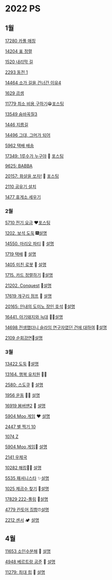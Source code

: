 # 2022 PS 

## 1월

[17280 카풀 매칭](https://www.acmicpc.net/problem/17280)

[14204 표 정렬](https://www.acmicpc.net/problem/14204)

[1520 내리막 길](https://www.acmicpc.net/problem/1520)

[2293 동전 1](https://www.acmicpc.net/problem/2293)

[14464 소가 길을 건너간 이유4](https://www.acmicpc.net/problem/14464)

[1629 곱셈](https://www.acmicpc.net/problem/1629)

[11779 최소 비용 구하기](https://www.acmicpc.net/problem/11779)😁[포스팅](https://dalseoin.tistory.com/entry/%EB%B0%B1%EC%A4%80-%ED%8C%8C%EC%9D%B4%EC%8D%AC-11779-%EC%B5%9C%EC%86%8C-%EB%B9%84%EC%9A%A9-%EA%B5%AC%ED%95%98%EA%B8%B02)

[13549 숨바꼭질3](https://www.acmicpc.net/problem/13549)

[1446 지름길](https://www.acmicpc.net/problem/1446)

[14496 그대, 그머가 되어](https://www.acmicpc.net/problem/14496)

[5962 택배 배송](https://www.acmicpc.net/problem/5972)

[17349: 1루수가 누구야](https://www.acmicpc.net/problem/17349) 🧡 [포스팅](https://dalseoin.tistory.com/entry/%EB%B0%B1%EC%A4%80-%ED%8C%8C%EC%9D%B4%EC%8D%AC-17349-1%EB%A3%A8%EC%88%98%EA%B0%80-%EB%88%84%EA%B5%AC%EC%95%BC)

[9625: BABBA](https://www.acmicpc.net/problem/9625)

[20157: 화살을 쏘자!](https://www.acmicpc.net/problem/20157) 🐸 [포스팅](https://dalseoin.tistory.com/entry/%EB%B0%B1%EC%A4%80-%ED%8C%8C%EC%9D%B4%EC%8D%AC-20157-%ED%99%94%EC%82%B4%EC%9D%84-%EC%8F%98%EC%9E%90)

[2110 공유기 설치](https://www.acmicpc.net/problem/2110)

[1477 휴게소 세우기](https://www.acmicpc.net/problem/1477)





### 2월

[5710 전기 요금](https://www.acmicpc.net/problem/5710) ❤[포스팅](https://dalseoin.tistory.com/entry/%EB%B0%B1%EC%A4%80-%ED%8C%8C%EC%9D%B4%EC%8D%AC-5710%EC%A0%84%EA%B8%B0-%EC%9A%94%EA%B8%88)

 [1202. 보석 도둑](https://www.acmicpc.net/problem/1202) 🎆[설명](https://dalseoin.tistory.com/entry/%EB%B0%B1%EC%A4%80-%ED%8C%8C%EC%9D%B4%EC%8D%AC-1202-%EB%B3%B4%EC%84%9D-%EB%8F%84%EB%91%91)

[14550. 마리오 파티](https://www.acmicpc.net/problem/14550) 🎈 [설명](https://dalseoin.tistory.com/entry/%EB%B0%B1%EC%A4%80-%ED%8C%8C%EC%9D%B4%EC%8D%AC-14550-%EB%A7%88%EB%A6%AC%EC%98%A4-%ED%8C%8C%ED%8B%B0)

[1719 택배](https://www.acmicpc.net/problem/1719) 🎍 [설명](https://dalseoin.tistory.com/entry/%EB%B0%B1%EC%A4%80-%ED%8C%8C%EC%9D%B4%EC%8D%AC-1719-%ED%83%9D%EB%B0%B0)

[1405 미친 로봇](https://www.acmicpc.net/problem/1405) 🎀 [설명](https://dalseoin.tistory.com/entry/%EB%B0%B1%EC%A4%80-%ED%8C%8C%EC%9D%B4%EC%8D%AC-1405-%EB%AF%B8%EC%B9%9C-%EB%A1%9C%EB%B4%87)

[1715. 카드 정렬하기](https://www.acmicpc.net/problem/1715) 🌸[설명](https://dalseoin.tistory.com/entry/%EB%B0%B1%EC%A4%80-%ED%8C%8C%EC%9D%B4%EC%8D%AC-1715-%EC%B9%B4%EB%93%9C-%EC%A0%95%EB%A0%AC%ED%95%98%EA%B8%B0)

[21202. Conquest](https://www.acmicpc.net/problem/21202) 🦄[설명](https://dalseoin.tistory.com/entry/%EB%B0%B1%EC%A4%80-%ED%8C%8C%EC%9D%B4%EC%8D%AC-21202-Conquest)

[17619 개구리 점프](https://www.acmicpc.net/problem/17619) 🐸 [설명](https://dalseoin.tistory.com/entry/%EB%B0%B1%EC%A4%80-%ED%8C%8C%EC%9D%B4%EC%8D%AC-17619-%EA%B0%9C%EA%B5%AC%EB%A6%AC-%EC%A0%90%ED%94%84)

[20165: 인내의 도미노 장인 호석](https://www.acmicpc.net/problem/20165) 🎇[설명](https://dalseoin.tistory.com/entry/%EB%B0%B1%EC%A4%80-%ED%8C%8C%EC%9D%B4%EC%8D%AC-20165-%EC%9D%B8%EB%82%B4%EC%9D%98-%EB%8F%84%EB%AF%B8%EB%85%B8-%EC%9E%A5%EC%9D%B8-%ED%98%B8%EC%84%9D)

[16441. 아기돼지와 늑대](https://www.acmicpc.net/problem/16441) 🐷🐺[설명](https://dalseoin.tistory.com/entry/%EB%B0%B1%EC%A4%80-%ED%8C%8C%EC%9D%B4%EC%8D%AC-16441-%EC%95%84%EA%B8%B0%EB%8F%BC%EC%A7%80%EC%99%80-%EB%8A%91%EB%8C%80)

[14698 전생했더니 슬라임 연구자였던 건에 대하여](https://www.acmicpc.net/problem/14698) 🎊[설명](https://dalseoin.tistory.com/entry/%EB%B0%B1%EC%A4%80-%ED%8C%8C%EC%9D%B4%EC%8D%AC-14698-%EC%A0%84%EC%83%9D%ED%96%88%EB%8D%94%EB%8B%88-%EC%8A%AC%EB%9D%BC%EC%9E%84-%EC%97%B0%EA%B5%AC%EC%9E%90%EC%98%80%EB%8D%98-%EA%B1%B4%EC%97%90-%EB%8C%80%ED%95%98%EC%97%AC-Hard)

[2109 순회강연](https://www.acmicpc.net/problem/2109)📑[설명](https://dalseoin.tistory.com/entry/%EB%B0%B1%EC%A4%80-%ED%8C%8C%EC%9D%B4%EC%8D%AC-2109-%EC%88%9C%ED%9A%8C%EA%B0%95%EC%97%B0)

### 3월

[13422 도둑](https://www.acmicpc.net/problem/13422) 👻[설명](https://dalseoin.tistory.com/entry/%EB%B0%B1%EC%A4%80-%ED%8C%8C%EC%9D%B4%EC%8D%AC-13422-%EB%8F%84%EB%91%91)

[13164. 행복 유치원](https://www.acmicpc.net/problem/13164) 🤸‍♀️

[2580: 스도쿠](https://www.acmicpc.net/problem/2580) 💪 [설명](https://dalseoin.tistory.com/entry/%EB%B0%B1%EC%A4%80-%ED%8C%8C%EC%9D%B4%EC%8D%AC-2239-%EC%8A%A4%EB%8F%84%EC%BF%A0-2580-%EC%8A%A4%EB%8F%84%EC%BF%A0)

[1956 운동](https://www.acmicpc.net/problem/1956) 🤸‍♀️ [설명](https://dalseoin.tistory.com/entry/%EB%B0%B1%EC%A4%80-%ED%8C%8C%EC%9D%B4%EC%8D%AC-1956-%EC%9A%B4%EB%8F%99)

[16919 봄버맨2](https://www.acmicpc.net/problem/16919)  🧐 [설명](https://dalseoin.tistory.com/entry/%EB%B0%B1%EC%A4%80-%ED%8C%8C%EC%9D%B4%EC%8D%AC-16919-%EB%B4%84%EB%B2%84%EB%A7%A8-2)

[5904 Moo 게임](https://www.acmicpc.net/problem/5904) ❤ [설명](https://dalseoin.tistory.com/entry/%EB%B0%B1%EC%A4%80-%ED%8C%8C%EC%9D%B4%EC%8D%AC-Moo-%EA%B2%8C%EC%9E%84)

[2447 별 찍기 10](https://www.acmicpc.net/problem/2447)

[1074 Z](https://www.acmicpc.net/problem/1074)

[5904 Moo 게임](https://www.acmicpc.net/problem/5904)🌸 [설명](https://dalseoin.tistory.com/entry/%EB%B0%B1%EC%A4%80-%ED%8C%8C%EC%9D%B4%EC%8D%AC-Moo-%EA%B2%8C%EC%9E%84)

[2141 우체국](https://www.acmicpc.net/problem/2141)

[10282 해킹](https://www.acmicpc.net/problem/10282)👩‍💻 [설명](https://dalseoin.tistory.com/entry/%EB%B0%B1%EC%A4%80-%ED%8C%8C%EC%9D%B4%EC%8D%AC-10282-%ED%95%B4%ED%82%B9)

[5535 패셔니스타](https://www.acmicpc.net/problem/5535) ✨[설명](https://dalseoin.tistory.com/entry/%EB%B0%B1%EC%A4%80-%ED%8C%8C%EC%9D%B4%EC%8D%AC-5535-%ED%8C%A8%EC%85%94%EB%8B%88%EC%8A%A4%ED%83%80)

[1025 제곱수 찾기](https://www.acmicpc.net/problem/1025) 🌸[설명](https://dalseoin.tistory.com/entry/%EB%B0%B1%EC%A4%80-%ED%8C%8C%EC%9D%B4%EC%8D%AC-1025-%EC%A0%9C%EA%B3%B1%EC%88%98-%EC%B0%BE%EA%B8%B0)

[17829 222-풀링](https://www.acmicpc.net/problem/17829) 🎈[설명](https://dalseoin.tistory.com/entry/%EB%B0%B1%EC%A4%80-%ED%8C%8C%EC%9D%B4%EC%8D%AC-17829-222-%ED%92%80%EB%A7%81?category=1016620)

[4779 칸토어 집합](https://www.acmicpc.net/problem/4779)⏰[설명](https://dalseoin.tistory.com/entry/%EB%B0%B1%EC%A4%80-%ED%8C%8C%EC%9D%B4%EC%8D%AC-4779-%EC%B9%B8%ED%86%A0%EC%96%B4-%EC%A7%91%ED%95%A9?category=1016620)

[2212 센서](https://www.acmicpc.net/problem/2212) 🏕 [설명](https://dalseoin.tistory.com/entry/%EB%B0%B1%EC%A4%80-%ED%8C%8C%EC%9D%B4%EC%8D%AC-2212-%EC%84%BC%EC%84%9C)

## 4월

[11653 소인수분해](https://www.acmicpc.net/problem/11653) 💛 [설명](https://dalseoin.tistory.com/entry/%EB%B0%B1%EC%A4%80-%ED%8C%8C%EC%9D%B4%EC%8D%AC-11653-%EC%86%8C%EC%9D%B8%EC%88%98%EB%B6%84%ED%95%B4)

[4948 베르트랑 공준](https://www.acmicpc.net/problem/4948) 💜 [설명](https://dalseoin.tistory.com/entry/%EB%B0%B1%EC%A4%80-%ED%8C%8C%EC%9D%B4%EC%8D%AC-4948-%EB%B2%A0%EB%A5%B4%ED%8A%B8%EB%9E%91-%EA%B3%B5%EC%A4%80)

[11279: 최대 힙](https://www.acmicpc.net/problem/11279) 💚 [설명](https://dalseoin.tistory.com/entry/%EB%B0%B1%EC%A4%80-%ED%8C%8C%EC%9D%B4%EC%8D%AC-11279-%EC%B5%9C%EB%8C%80-%ED%9E%99?category=1016620)
